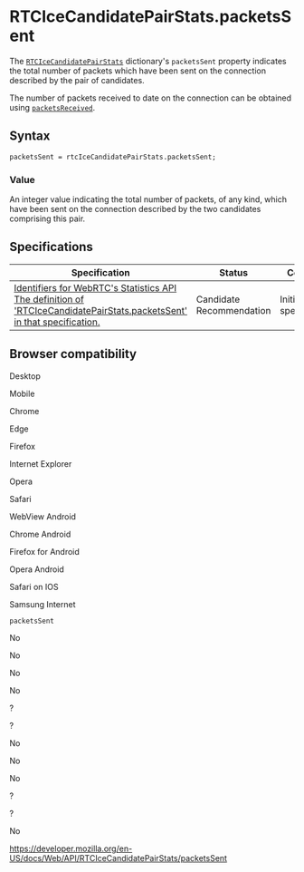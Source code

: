 RTCIceCandidatePairStats.packetsSent
====================================

The [`RTCIceCandidatePairStats`](../rtcicecandidatepairstats) dictionary's `packetsSent` property indicates the total number of packets which have been sent on the connection described by the pair of candidates.

The number of packets received to date on the connection can be obtained using [`packetsReceived`](packetsreceived).

Syntax
------

    packetsSent = rtcIceCandidatePairStats.packetsSent;

### Value

An integer value indicating the total number of packets, of any kind, which have been sent on the connection described by the two candidates comprising this pair.

Specifications
--------------

<table><thead><tr class="header"><th>Specification</th><th>Status</th><th>Comment</th></tr></thead><tbody><tr class="odd"><td><a href="https://w3c.github.io/webrtc-stats/#dom-rtcicecandidatepairstats-packetssent">Identifiers for WebRTC's Statistics API<br />
<span class="small">The definition of 'RTCIceCandidatePairStats.packetsSent' in that specification.</span></a></td><td><span class="spec-cr">Candidate Recommendation</span></td><td>Initial specification.</td></tr></tbody></table>

Browser compatibility
---------------------

Desktop

Mobile

Chrome

Edge

Firefox

Internet Explorer

Opera

Safari

WebView Android

Chrome Android

Firefox for Android

Opera Android

Safari on IOS

Samsung Internet

`packetsSent`

No

No

No

No

?

?

No

No

No

?

?

No

<a href="https://developer.mozilla.org/en-US/docs/Web/API/RTCIceCandidatePairStats/packetsSent" class="_attribution-link">https://developer.mozilla.org/en-US/docs/Web/API/RTCIceCandidatePairStats/packetsSent</a>
